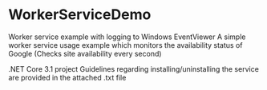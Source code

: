 # WorkerServiceDemo
Worker service example with logging to Windows EventViewer
A simple worker service usage example which monitors the availability status of Google (Checks site availability every second)

.NET Core 3.1 project
Guidelines regarding installing/uninstalling the service are provided in the attached .txt file
